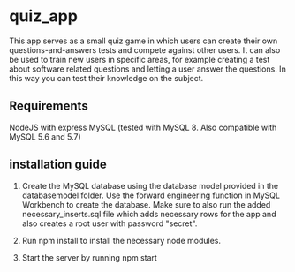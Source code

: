 # quiz_app

This app serves as a small quiz game in which users can create their own questions-and-answers tests and compete against other users.
It can also be used to train new users in specific areas, for example creating a test about software related questions and letting a user answer the questions. In this way you can test their knowledge on the subject.

## Requirements
NodeJS with express
MySQL (tested with MySQL 8. Also compatible with MySQL 5.6 and 5.7)

## installation guide

1. Create the MySQL database using the database model provided in the databasemodel folder. Use the forward engineering function in MySQL Workbench to create the database. Make sure to also run the added necessary_inserts.sql file which adds necessary rows for the app and also creates a root user with password "secret".

2. Run npm install to install the necessary node modules.

3. Start the server by running npm start
